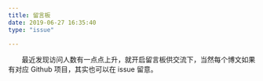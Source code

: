 ```yaml
---
title: 留言板
date: 2019-06-27 16:35:40
type: "issue"

---
```


&nbsp;&nbsp;&nbsp;&nbsp;&nbsp;&nbsp;&nbsp;最近发现访问人数有一点点上升，就开启留言板供交流下，当然每个博文如果有对应 Github 项目，其实也可以在 issue 留意。